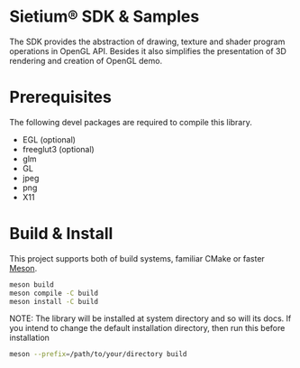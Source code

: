 Sietium® SDK & Samples
======================

The SDK provides the abstraction of drawing, texture and shader program operations in OpenGL API. Besides it also simplifies the presentation of 3D rendering and creation of OpenGL demo.

# Prerequisites
The following devel packages are required to compile this library.
- EGL (optional)
- freeglut3 (optional)
- glm
- GL
- jpeg
- png
- X11

# Build & Install
This project supports both of build systems, familiar CMake or faster [Meson](https://mesonbuild.com/).
```bash
meson build
meson compile -C build
meson install -C build
```

NOTE: The library will be installed at system directory and so will its docs. If you intend to change the
default installation directory, then run this before installation

```bash
meson --prefix=/path/to/your/directory build
```
